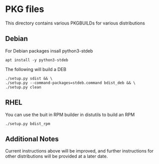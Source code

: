 # PKG files
This directory contains various PKGBUILDs for various distributions

## Debian
For Debian packages insall python3-stdeb
```
apt install -y python3-stdeb
```

The following will build a DEB
```
./setup.py sdist && \
./setup.py --command-packages=stdeb.command bdist_deb && \
./setup.py clean
```

## RHEL
You can use the buit in RPM builder in distutils to build an RPM
```
./setup.py bdist_rpm
```

## Additional Notes
Current instructions above will be improved, and further instructions for other distributions will be provided at a later date.
